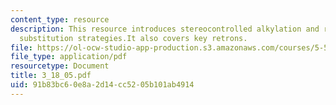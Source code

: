 ```yaml
---
content_type: resource
description: This resource introduces stereocontrolled alkylation and related electrophilic
  substitution strategies.It also covers key retrons.
file: https://ol-ocw-studio-app-production.s3.amazonaws.com/courses/5-512-synthetic-organic-chemistry-ii-spring-2005/91b83bc60e8a2d14cc5205b101ab4914_3_18_05.pdf
file_type: application/pdf
resourcetype: Document
title: 3_18_05.pdf
uid: 91b83bc6-0e8a-2d14-cc52-05b101ab4914
---
```

